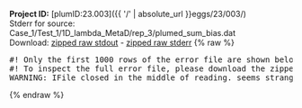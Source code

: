 **Project ID:** [plumID:23.003]({{ '/' | absolute_url }}eggs/23/003/)  
Stderr for source:  Case_1/Test_1/1D_lambda_MetaD/rep_3/plumed_sum_bias.dat   
Download: [zipped raw stdout](plumed_sum_bias.dat.plumed_master.stdout.txt.zip) - [zipped raw stderr](plumed_sum_bias.dat.plumed_master.stderr.txt.zip) 
{% raw %}
<pre>
#! Only the first 1000 rows of the error file are shown below
#! To inspect the full error file, please download the zipped raw stderr file above
WARNING: IFile closed in the middle of reading. seems strange!
</pre>
{% endraw %}
